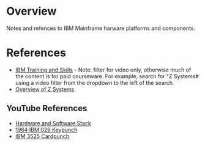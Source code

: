 # Overview

Notes and refences to IBM Mainframe harware platforms and components.

# References

* [IBM Training and Skills](https://www-03.ibm.com/services/learning/ites.wss/us-en?pageType=page&c=a0000048) - Note: filter for video only, otherwise much of the content is for paid courseware.  For example, search for "Z Systems# using a video filter from the dropdown to the left of the search.
* [Overview of Z Systems](https://www.youtube.com/watch?v=STD_C0TPb04)

## YouTube References

* [Hardware and Software Stack](https://www.youtube.com/watch?time_continue=186&v=edDx2L71yR0)
* [1964 IBM 029 Keypunch](https://www.youtube.com/watch?v=YnnGbcM-H8c)
* [IBM 3525 Cardpunch](https://www.youtube.com/watch?v=Z34MdA9rzVI)
